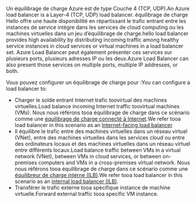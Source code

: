 <span data-ttu-id="9476a-101">Un équilibrage de charge Azure est de type Couche 4 (TCP, UDP).</span><span class="sxs-lookup"><span data-stu-id="9476a-101">An Azure load balancer is a Layer-4 (TCP, UDP) load balancer.</span></span> <span data-ttu-id="9476a-102">équilibrage de charge Hello offre une haute disponibilité en répartissant le trafic entrant entre les instances de service intègre dans les services de cloud computing ou les machines virtuelles dans un jeu d’équilibrage de charge.</span><span class="sxs-lookup"><span data-stu-id="9476a-102">hello load balancer provides high availability by distributing incoming traffic among healthy service instances in cloud services or virtual machines in a load balancer set.</span></span> <span data-ttu-id="9476a-103">Azure Load Balancer peut également présenter ces services sur plusieurs ports, plusieurs adresses IP ou les deux.</span><span class="sxs-lookup"><span data-stu-id="9476a-103">Azure Load Balancer can also present those services on multiple ports, multiple IP addresses, or both.</span></span>

<span data-ttu-id="9476a-104">Vous pouvez configurer un équilibrage de charge pour :</span><span class="sxs-lookup"><span data-stu-id="9476a-104">You can configure a load balancer to:</span></span>

* <span data-ttu-id="9476a-105">Charger le solde entrant Internet trafic toovirtual des machines virtuelles.</span><span class="sxs-lookup"><span data-stu-id="9476a-105">Load balance incoming Internet traffic toovirtual machines (VMs).</span></span> <span data-ttu-id="9476a-106">Nous nous référons tooa équilibrage de charge dans ce scénario comme une [équilibrage de charge connecté à Internet](../articles/load-balancer/load-balancer-internet-overview.md).</span><span class="sxs-lookup"><span data-stu-id="9476a-106">We refer tooa load balancer in this scenario as an [Internet-facing load balancer](../articles/load-balancer/load-balancer-internet-overview.md).</span></span>
* <span data-ttu-id="9476a-107">Il équilibre le trafic entre des machines virtuelles dans un réseau virtuel (VNet), entre des machines virtuelles dans les services cloud ou entre des ordinateurs locaux et des machines virtuelles dans un réseau virtuel entre différents locaux.</span><span class="sxs-lookup"><span data-stu-id="9476a-107">Load balance traffic between VMs in a virtual network (VNet), between VMs in cloud services, or between on-premises computers and VMs in a cross-premises virtual network.</span></span> <span data-ttu-id="9476a-108">Nous nous référons tooa équilibrage de charge dans ce scénario comme une [équilibreur de charge interne (ILB)](../articles/load-balancer/load-balancer-internal-overview.md).</span><span class="sxs-lookup"><span data-stu-id="9476a-108">We refer tooa load balancer in this scenario as an [internal load balancer (ILB)](../articles/load-balancer/load-balancer-internal-overview.md).</span></span>
* <span data-ttu-id="9476a-109">Transférer le trafic externe tooa spécifique instance de machine virtuelle.</span><span class="sxs-lookup"><span data-stu-id="9476a-109">Forward external traffic tooa specific VM instance.</span></span>

